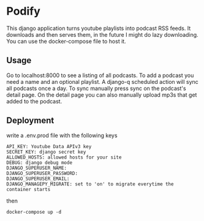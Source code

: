 # Podify

This django application turns youtube playlists into podcast RSS feeds. It downloads and then serves them, 
in the future I might do lazy downloading. You can use the docker-compose file to host it.

## Usage

Go to localhost:8000 to see a listing of all podcasts.
To add a podcast you need a name and an optional playlist.
A django-q scheduled action will sync all podcasts once a day.
To sync manually press sync on the podcast's detail page.
On the detail page you can also manually upload mp3s that get added to the podcast.

## Deployment

write a .env.prod file with the following keys

```
API_KEY: Youtube Data APIv3 key 
SECRET_KEY: django secret key
ALLOWED_HOSTS: allowed hosts for your site
DEBUG: django debug mode
DJANGO_SUPERUSER_NAME:
DJANGO_SUPERUSER_PASSWORD:
DJANGO_SUPERUSER_EMAIL:
DJANGO_MANAGEPY_MIGRATE: set to 'on' to migrate everytime the container starts
```

then 

```docker-compose up -d```

